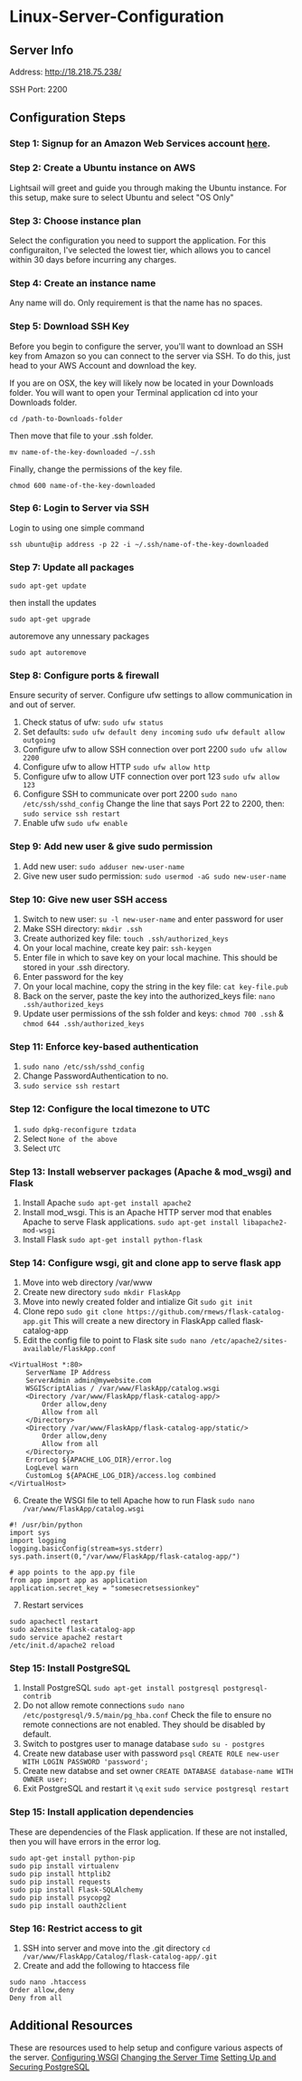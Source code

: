 # Linux-Server-Configuration

## Server Info
Address: http://18.218.75.238/

SSH Port: 2200

## Configuration Steps
### Step 1: Signup for an Amazon Web Services account [here](https://lightsail.aws.amazon.com/).

### Step 2: Create a Ubuntu instance on AWS
Lightsail will greet and guide you through making the Ubuntu instance. For this setup, make sure to select Ubuntu and select "OS Only"

### Step 3: Choose instance plan
Select the configuration you need to support the application. For this configuraiton, I've selected the lowest tier, which allows you to cancel within 30 days before incurring any charges.

### Step 4: Create an instance name
Any name will do. Only requirement is that the name has no spaces. 

### Step 5: Download SSH Key 
Before you begin to configure the server, you'll want to download an SSH key from Amazon so you can connect to the server via SSH. To do this, just head to your AWS Account and download the key. 

If you are on OSX, the key will likely now be located in your Downloads folder. You will want to open your Terminal application cd into your Downloads folder.

`cd /path-to-Downloads-folder`

Then move that file to your .ssh folder.

`mv name-of-the-key-downloaded ~/.ssh`

Finally, change the permissions of the key file.

`chmod 600 name-of-the-key-downloaded`

### Step 6: Login to Server via SSH
Login to using one simple command

`ssh ubuntu@ip address -p 22 -i ~/.ssh/name-of-the-key-downloaded`

### Step 7: Update all packages
`sudo apt-get update` 

then install the updates

`sudo apt-get upgrade`

autoremove any unnessary packages

`sudo apt autoremove`

### Step 8: Configure ports & firewall
Ensure security of server. Configure ufw settings to allow communication in and out of server. 

1. Check status of ufw: `sudo ufw status`
2. Set defaults:
`sudo ufw default deny incoming`
`sudo ufw default allow outgoing`
3. Configure ufw to allow SSH connection over port 2200
`sudo ufw allow 2200`
4. Configure ufw to allow HTTP 
`sudo ufw allow http`
4. Configure ufw to allow UTF connection over port 123
`sudo ufw allow 123`
5. Configure SSH to communicate over port 2200
`sudo nano /etc/ssh/sshd_config`
Change the line that says Port 22 to 2200, then:
`sudo service ssh restart`
6. Enable ufw
`sudo ufw enable`

### Step 9: Add new user & give sudo permission
1. Add new user: `sudo adduser new-user-name`
2. Give new user sudo permission: `sudo usermod -aG sudo new-user-name`

### Step 10: Give new user SSH access
1. Switch to new user: `su -l new-user-name` and enter password for user
2. Make SSH directory: `mkdir .ssh`
3. Create authorized key file: `touch .ssh/authorized_keys`
4. On your local machine, create key pair: `ssh-keygen`
5. Enter file in which to save key on your local machine. This should be stored in your .ssh directory.
6. Enter password for the key
7. On your local machine, copy the string in the key file: `cat key-file.pub`
8. Back on the server, paste the key into the authorized_keys file: `nano .ssh/authorized_keys`
9. Update user permissions of the ssh folder and keys: `chmod 700 .ssh` & `chmod 644 .ssh/authorized_keys`

### Step 11: Enforce key-based authentication
1. `sudo nano /etc/ssh/sshd_config`
2. Change PasswordAuthentication to no.
3. `sudo service ssh restart`

### Step 12: Configure the local timezone to UTC
1. `sudo dpkg-reconfigure tzdata`
2. Select `None of the above`
3. Select `UTC`

### Step 13: Install webserver packages (Apache & mod_wsgi) and Flask
1. Install Apache `sudo apt-get install apache2`
2. Install mod_wsgi. This is an Apache HTTP server mod that enables Apache to serve Flask applications. `sudo apt-get install libapache2-mod-wsgi`
3. Install Flask `sudo apt-get install python-flask`

### Step 14: Configure wsgi, git and clone app to serve flask app
1. Move into web directory /var/www
2. Create new directory `sudo mkdir FlaskApp`
3. Move into newly created folder and intialize Git `sudo git init`
4. Clone repo `sudo git clone https://github.com/rmews/flask-catalog-app.git` This will create a new directory in FlaskApp called flask-catalog-app
5. Edit the config file to point to Flask site `sudo nano /etc/apache2/sites-available/FlaskApp.conf`
```
<VirtualHost *:80>
    ServerName IP Address
    ServerAdmin admin@mywebsite.com 
    WSGIScriptAlias / /var/www/FlaskApp/catalog.wsgi
    <Directory /var/www/FlaskApp/flask-catalog-app/>
        Order allow,deny
        Allow from all
    </Directory>
    <Directory /var/www/FlaskApp/flask-catalog-app/static/>
        Order allow,deny
        Allow from all
    </Directory>
    ErrorLog ${APACHE_LOG_DIR}/error.log
    LogLevel warn
    CustomLog ${APACHE_LOG_DIR}/access.log combined
</VirtualHost>
```
6. Create the WSGI file to tell Apache how to run Flask `sudo nano /var/www/FlaskApp/catalog.wsgi`
```
#! /usr/bin/python
import sys
import logging
logging.basicConfig(stream=sys.stderr)
sys.path.insert(0,"/var/www/FlaskApp/flask-catalog-app/")

# app points to the app.py file
from app import app as application
application.secret_key = "somesecretsessionkey"
```
7. Restart services 
```
sudo apachectl restart
sudo a2ensite flask-catalog-app
sudo service apache2 restart
/etc/init.d/apache2 reload
```

### Step 15: Install PostgreSQL
1. Install PostgreSQL `sudo apt-get install postgresql postgresql-contrib`
2. Do not allow remote connections `sudo nano /etc/postgresql/9.5/main/pg_hba.conf`
Check the file to ensure no remote connections are not enabled. They should be disabled by default. 
3. Switch to postgres user to manage database `sudo su - postgres`
4. Create new database user with password
`psql`
`CREATE ROLE new-user WITH LOGIN PASSWORD 'password';`
5. Create new databse and set owner `CREATE DATABASE database-name WITH OWNER user;`
6. Exit PostgreSQL and restart it 
`\q`
`exit`
`sudo service postgresql restart`

### Step 15: Install application dependencies 
These are dependencies of the Flask application. If these are not installed, then you will have errors in the error log.
```
sudo apt-get install python-pip
sudo pip install virtualenv
sudo pip install httplib2
sudo pip install requests
sudo pip install Flask-SQLAlchemy
sudo pip install psycopg2
sudo pip install oauth2client
```

### Step 16: Restrict access to git
1. SSH into server and move into the .git directory `cd /var/www/FlaskApp/Catalog/flask-catalog-app/.git`
2. Create and add the following to htaccess file 
```
sudo nano .htaccess
Order allow,deny
Deny from all
```

## Additional Resources
These are resources used to help setup and configure various aspects of the server. 
[Configuring WSGI](http://amunategui.github.io/idea-to-pitch/)
[Changing the Server Time](https://askubuntu.com/questions/138423/how-do-i-change-my-timezone-to-utc-gmt)
[Setting Up and Securing PostgreSQL](https://www.digitalocean.com/community/tutorials/how-to-secure-postgresql-on-an-ubuntu-vps)
